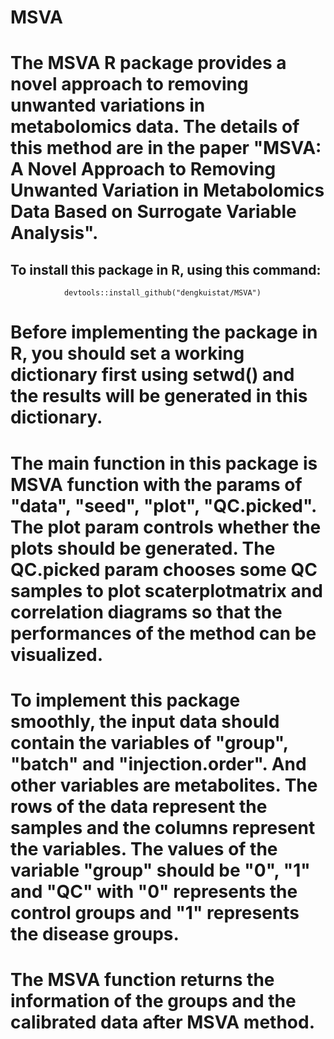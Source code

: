 # MSVA

# The MSVA R package provides a novel approach to removing unwanted variations in metabolomics data. The details of this method are in the paper "MSVA: A Novel Approach to Removing Unwanted Variation in Metabolomics Data Based on Surrogate Variable Analysis". 

## To install this package in R, using this command: 
                devtools::install_github("dengkuistat/MSVA")

# Before implementing the package in R, you should set a working dictionary first using setwd() and the results will be generated in this dictionary.

# The main function in this package is MSVA function with the params of "data", "seed", "plot", "QC.picked". The plot param controls whether the plots should be generated. The QC.picked param chooses some QC samples to plot scaterplotmatrix and correlation diagrams so that the performances of the method can be visualized.


# To implement this package smoothly, the input data should contain the variables of "group", "batch" and "injection.order". And other variables are metabolites. The rows of the data represent the samples and the columns represent the variables. The values of the variable "group" should be "0", "1" and "QC" with "0" represents the control groups and "1" represents the disease groups.

# The MSVA function returns the information of the groups and the calibrated data after MSVA method.





